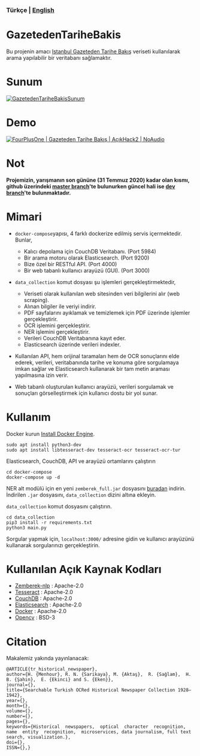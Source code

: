 ### **Türkçe** | [English](README_EN.md)


# GazetedenTariheBakis

Bu projenin amacı [Istanbul Gazeteden Tarihe Bakış](http://nek.istanbul.edu.tr:4444/ekos/GAZETE/) veriseti kullanılarak arama yapılabilir bir veritabanı sağlamaktır.

# Sunum

[![GazetedenTariheBakisSunum](https://repository-images.githubusercontent.com/278169737/5daa1e80-c471-11ea-8709-340db5722341)](https://drive.google.com/file/d/1Usm0PAAw2BNjLxJT3cCdexsMMS8OwTfz/view?usp=sharing)

# Demo

[![FourPlusOne | Gazeteden Tarihe Bakış | AçıkHack2 | NoAudio](https://img.youtube.com/vi/xED-qn6rsiQ/0.jpg)](https://www.youtube.com/embed/xED-qn6rsiQ)

# Not

**Projemizin, yarışmanın son gününe (31 Temmuz 2020) kadar olan kısmı, github üzerindeki [master branch](https://github.com/fourplusone41/AcikHack2-GazetedenTariheBakis/tree/master)'te bulunurken güncel hali ise [dev branch](https://github.com/fourplusone41/AcikHack2-GazetedenTariheBakis/tree/dev)'te bulunmaktadır.**

# Mimari

* `docker-compose`yapısı, 4 farklı dockerize edilmiş servis içermektedir. Bunlar,
    * Kalıcı depolama için CouchDB Veritabanı. (Port 5984)
    * Bir arama motoru olarak Elasticsearch. (Port 9200)
    * Bize özel bir RESTful API. (Port 4000)
    * Bir web tabanlı kullanıcı arayüzü (GUI). (Port 3000)
    
* `data_collection` komut dosyası şu işlemleri gerçekleştirmektedir,
    * Veriseti olarak kullanılan web sitesinden veri bilgilerini alır (web scraping).
    * Alınan bilgiler ile veriyi indirir.
    * PDF sayfalarını ayıklamak ve temizlemek için PDF üzerinde işlemler gerçekleştirir.
    * OCR işlemini gerçekleştirir.
    * NER işlemini gerçekleştirir.
    * Verileri CouchDB Veritabanına kayıt eder.
    * Elasticsearch üzerinde verileri indexler.
  
* Kullanılan API, hem orijinal taramaları hem de OCR sonuçlarını elde ederek, verileri, veritabanında tarihe ve konuma göre sorgulamaya imkan sağlar ve Elasticsearch kullanarak bir tam metin araması yapılmasına izin verir.

* Web tabanlı oluşturulan kullanıcı arayüzü, verileri sorgulamak ve sonuçları görselleştirmek için kullanıcı dostu bir yol sunar.

# Kullanım

Docker kurun [Install Docker Engine](https://docs.docker.com/engine/install/).

    sudo apt install python3-dev
    sudo apt install libtesseract-dev tesseract-ocr tesseract-ocr-tur

Elasticsearch, CouchDB, API ve arayüzü ortamlarını çalıştırın

    cd docker-compose
    docker-compose up -d

NER alt modülü için en yeni `zemberek_full.jar` dosyasını [buradan](https://drive.google.com/drive/folders/1FN80VbqesnqU21us4c4Pvgv2VqUsSf2z) indirin.
İndirilen `.jar` dosyasını, `data_collection` dizini altına ekleyin.

`data_collection` komut dosyasını çalıştırın.

    cd data_collection
    pip3 install -r requirements.txt
    python3 main.py

Sorgular yapmak için, `localhost:3000/` adresine gidin ve kullanıcı arayüzünü kullanarak sorgularınızı gerçekleştirin.

# Kullanılan Açık Kaynak Kodları

- [Zemberek-nlp](https://github.com/ahmetaa/zemberek-nlp) : Apache-2.0
- [Tesseract](https://github.com/tesseract-ocr/tesseract) : Apache-2.0
- [CouchDB](https://github.com/apache/couchdb) : Apache-2.0
- [Elasticsearch](https://github.com/elastic/elasticsearch) : Apache-2.0
- [Docker](https://github.com/docker/docker-ce) : Apache-2.0
- [Opencv](https://github.com/opencv/opencv) : BSD-3

# Citation

Makalemiz yakında yayınlanacak:

    @ARTICLE{tr_historical_newspaper},
    author={H. {Menhour}, R. N. {Sarikaya}, M. {Aktaş},  R. {Sağlam},  H. B. {Şahin},  E. {Ekinci} and S. {Eken}},
    journal={},
    title={Searchable Turkish OCRed Historical Newspaper Collection 1928–1942},
    year={},
    month={},
    volume={},
    number={},
    pages={},
    keywords={Historical  newspapers,  optical  character  recognition,  name  entity  recognition,  microservices, data journalism, full text search, visualization.},
    doi={},
    ISSN={},}
